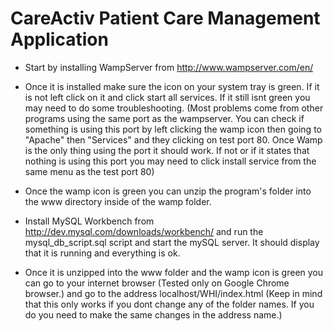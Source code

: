 # CareActiv Patient Care Management Application

- Start by installing WampServer from http://www.wampserver.com/en/

- Once it is installed make sure the icon on your system tray is green. If it is not left click on it and click start all services. If it still isnt green you may need to do some troubleshooting. 
(Most problems come from other programs using the same port as the wampserver. You can check if something is using this port by left clicking the wamp icon then going to "Apache" then "Services" and they clicking on test port 80. Once Wamp is the only thing using the port it should work. If not or if it states that nothing is using this port you may need to click install service from the same menu as the test port 80)

- Once the wamp icon is green you can unzip the program's folder into the www directory inside of the wamp folder.

- Install MySQL Workbench from http://dev.mysql.com/downloads/workbench/ and run the mysql_db_script.sql script and start the mySQL server. It should display that it is running and everything is ok.

- Once it is unzipped into the www folder and the wamp icon is green you can go to your internet browser (Tested only on Google Chrome browser.) and go to the address localhost/WHI/index.html (Keep in mind that this only works if you dont change any of the folder names. If you do you need to make the same changes in the address name.)

